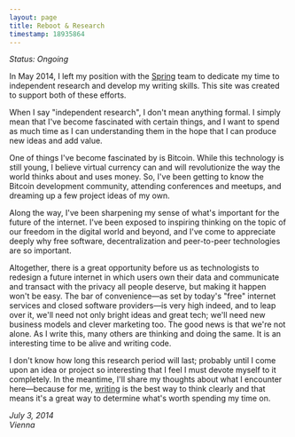 ```yaml
---
layout: page
title: Reboot & Research
timestamp: 18935864
---
```


_Status: Ongoing_

In May 2014, I left my position with the [Spring](http://spring.io) team to dedicate my time to independent research and develop my writing skills. This site was created to support both of these efforts.

When I say "independent research", I don't mean anything formal. I simply mean that I've become fascinated with certain things, and I want to spend as much time as I can understanding them in the hope that I can produce new ideas and add value.

One of things I've become fascinated by is Bitcoin. While this technology is still young, I believe virtual currency can and will revolutionize the way the world thinks about and uses money. So, I've been getting to know the Bitcoin development community, attending conferences and meetups, and dreaming up a few project ideas of my own.

Along the way, I've been sharpening my sense of what's important for the future of the internet. I've been exposed to inspiring thinking on the topic of our freedom in the digital world and beyond, and I've come to appreciate deeply why free software, decentralization and peer-to-peer technologies are so important.

Altogether, there is a great opportunity before us as technologists to redesign a future internet in which users own their data and communicate and transact with the privacy all people deserve, but making it happen won't be easy. The bar of convenience—as set by today's "free" internet services and closed software providers—is very high indeed, and to leap over it, we'll need not only bright ideas and great tech; we'll need new business models and clever marketing too. The good news is that we're not alone. As I write this, many others are thinking and doing the same. It is an interesting time to be alive and writing code.

I don't know how long this research period will last; probably until I come upon an idea or project so interesting that I feel I must devote myself to it completely. In the meantime, I'll share my thoughts about what I encounter here—because for me, [writing](/writing) is the best way to think clearly and that means it's a great way to determine what's worth spending my time on.

_July 3, 2014<br/>
Vienna_
